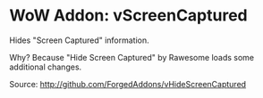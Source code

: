 WoW Addon: vScreenCaptured
========================

Hides "Screen Captured" information.

Why?
Because "Hide Screen Captured" by Rawesome loads some additional changes.

Source: http://github.com/ForgedAddons/vHideScreenCaptured